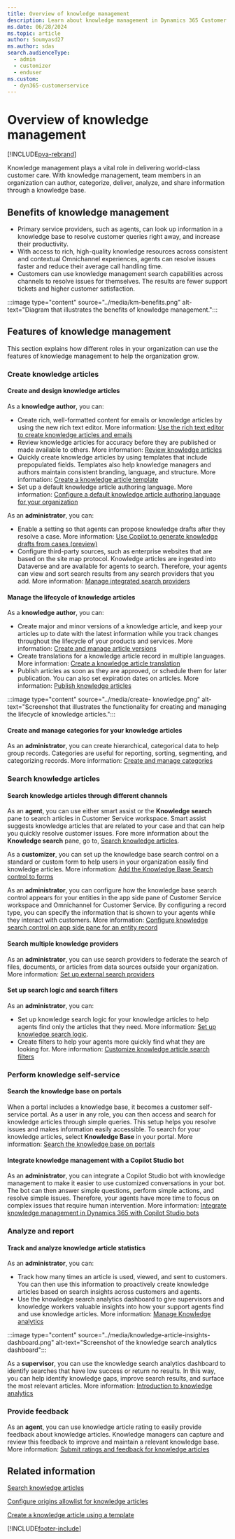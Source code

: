 ```yaml
---
title: Overview of knowledge management
description: Learn about knowledge management in Dynamics 365 Customer Service.
ms.date: 06/28/2024
ms.topic: article
author: Soumyasd27
ms.author: sdas
search.audienceType: 
  - admin
  - customizer
  - enduser
ms.custom:
  - dyn365-customerservice
---
```


# Overview of knowledge management

[!INCLUDE[pva-rebrand](../../includes/cc-pva-rebrand.md)]

Knowledge management plays a vital role in delivering world-class customer care. With knowledge management, team members in an organization can author, categorize, deliver, analyze, and share information through a knowledge base.

## Benefits of knowledge management

- Primary service providers, such as agents, can look up information in a knowledge base to resolve customer queries right away, and increase their productivity.
- With access to rich, high-quality knowledge resources across consistent and contextual Omnichannel experiences, agents can resolve issues faster and reduce their average call handling time.
- Customers can use knowledge management search capabilities across channels to resolve issues for themselves. The results are fewer support tickets and higher customer satisfaction.

:::image type="content" source="../media/km-benefits.png" alt-text="Diagram that illustrates the benefits of knowledge management.":::

## Features of knowledge management

This section explains how different roles in your organization can use the features of knowledge management to help the organization grow.

### Create knowledge articles

#### Create and design knowledge articles

As a **knowledge author**, you can:

- Create rich, well-formatted content for emails or knowledge articles by using the new rich text editor. More information: [Use the rich text editor to create knowledge articles and emails](customer-service-hub-user-guide-knowledge-article.md#use-the-rich-text-editor-to-create-knowledge-articles-and-emails)
- Review knowledge articles for accuracy before they are published or made available to others. More information: [Review knowledge articles](review-ka.md#review-knowledge-articles)
- Quickly create knowledge articles by using templates that include prepopulated fields. Templates also help knowledge managers and authors maintain consistent branding, language, and structure. More information: [Create a knowledge article template](create-templates-knowledge-article.md#create-a-knowledge-article-template)
- Set up a default knowledge article authoring language. More information: [Configure a default knowledge article authoring language for your organization](set-knowledge-article-authoring-language.md#configure-a-default-knowledge-article-authoring-language-for-your-organization)

As an **administrator**, you can:

- Enable a setting so that agents can propose knowledge drafts after they resolve a case. More information: [Use Copilot to generate knowledge drafts from cases (preview)](use-copilot-knowledge-from-cases.md#use-copilot-to-generate-knowledge-drafts-from-cases-preview)
- Configure third-party sources, such as enterprise websites that are based on the site map protocol. Knowledge articles are ingested into Dataverse and are available for agents to search. Therefore, your agents can view and sort search results from any search providers that you add. More information: [Manage integrated search providers](../administer/add-search-provider.md#manage-integrated-search-providers)

#### Manage the lifecycle of knowledge articles

As a **knowledge author**, you can:

- Create major and minor versions of a knowledge article, and keep your articles up to date with the latest information while you track changes throughout the lifecycle of your products and services. More information: [Create and manage article versions](ka-versions.md#create-and-manage-article-versions)
- Create translations for a knowledge article record in multiple languages. More information: [Create a knowledge article translation](../administer/work-knowledge-articles.md#create-a-knowledge-article-translation)
- Publish articles as soon as they are approved, or schedule them for later publication. You can also set expiration dates on articles. More information: [Publish knowledge articles](publish-ka.md#publish-knowledge-articles)

:::image type="content" source="../media/create- knowledge.png" alt-text="Screenshot that illustrates the functionality for creating and managing the lifecycle of knowledge articles.":::

#### Create and manage categories for your knowledge articles

As an **administrator**, you can create hierarchical, categorical data to help group records. Categories are useful for reporting, sorting, segmenting, and categorizing records. More information: [Create and manage categories](../administer/create-manage-categories.md#create-and-manage-categories)

### Search knowledge articles

#### Search knowledge articles through different channels

As an **agent**, you can use either smart assist or the **Knowledge search** pane to search articles in Customer Service workspace. Smart assist suggests knowledge articles that are related to your case and that can help you quickly resolve customer issues. Fore more information about the **Knowledge search** pane, go to, [Search knowledge articles](../csw-search-knowledge-articles.md).

As a **customizer**, you can set up the knowledge base search control on a standard or custom form to help users in your organization easily find knowledge articles. More information: [Add the Knowledge Base Search control to forms](../administer/add-knowledge-base-search-control-forms.md#add-the-knowledge-base-search-control-to-forms)

As an **administrator**, you can configure how the knowledge base search control appears for your entities in the app side pane of Customer Service workspace and Omnichannel for Customer Service. By configuring a record type, you can specify the information that is shown to your agents while they interact with customers. More information: [Configure knowledge search control on app side pane for an entity record](../administer/configure-knowledge-search-control-productivity-pane.md#configure-knowledge-search-control-on-app-side-pane-for-an-entity-record)

#### Search multiple knowledge providers

As an **administrator**, you can use search providers to federate the search of files, documents, or articles from data sources outside your organization. More information: [Set up external search providers](../administer/set-up-search-providers.md#set-up-external-search-providers)

#### Set up search logic and search filters

As an **administrator**, you can:

- Set up knowledge search logic for your knowledge articles to help agents find only the articles that they need. More information: [Set up knowledge search logic](../administer/set-up-knowledge-management-embedded-knowledge-search.md#set-up-knowledge-search-logic).
- Create filters to help your agents more quickly find what they are looking for. More information: [Customize knowledge article search filters](../administer/enable-knowledge-article-search-filters.md)

### Perform knowledge self-service

#### Search the knowledge base on portals

When a portal includes a knowledge base, it becomes a customer self-service portal. As a user in any role, you can then access and search for knowledge articles through simple queries. This setup helps you resolve issues and makes information easily accessible. To search for your knowledge articles, select **Knowledge Base** in your portal. More information: [Search the knowledge base on portals](knowledge-base-search-methods.md#search-the-knowledge-base-on-portals)

#### Integrate knowledge management with a Copilot Studio bot

As an **administrator**, you can integrate a Copilot Studio bot with knowledge management to make it easier to use customized conversations in your bot. The bot can then answer simple questions, perform simple actions, and resolve simple issues. Therefore, your agents have more time to focus on complex issues that require human intervention. More information: [Integrate knowledge management in Dynamics 365 with Copilot Studio bots](../administer/integrate-KM-with-PVA.md)

### Analyze and report

#### Track and analyze knowledge article statistics

As an **administrator**, you can:

- Track how many times an article is used, viewed, and sent to customers. You can then use this information to proactively create knowledge articles based on search insights across customers and agents. 
- Use the knowledge search analytics dashboard to give supervisors and knowledge workers valuable insights into how your support agents find and use knowledge articles. More information: [Manage Knowledge analytics](../administer/enable-knowledge-search-insights.md#manage-knowledge-analytics)

:::image type="content" source="../media/knowledge-article-insights-dashboard.png" alt-text="Screenshot of the knowledge search analytics dashboard":::

As a **supervisor**, you can use the knowledge search analytics dashboard to identify searches that have low success or return no results. In this way, you can help identify knowledge gaps, improve search results, and surface the most relevant articles. More information: [Introduction to knowledge analytics](knowledge-search-analytics-cs.md#introduction-to-knowledge-analytics)

### Provide feedback

As an **agent**, you can use knowledge article rating to easily provide feedback about knowledge articles. Knowledge managers can capture and review this feedback to improve and maintain a relevant knowledge base. More information: [Submit ratings and feedback for knowledge articles](submit-feedback.md#submit-ratings-and-feedback-for-knowledge-articles)

## Related information

[Search knowledge articles](search-knowledge-articles-csh.md)

[Configure origins allowlist for knowledge articles](../administer/configure-knowledge-article-origin-allow-list.md#configure-origins-allowlist-for-knowledge-articles)

[Create a knowledge article using a template](../develop/create-knowledge-article-using-template.md#create-a-knowledge-article-using-a-template)

[!INCLUDE[footer-include](../../includes/footer-banner.md)]
